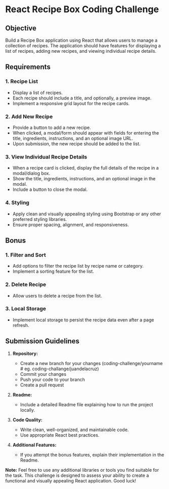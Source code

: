 # React Recipe Box Coding Challenge

## Objective

Build a Recipe Box application using React that allows users to manage a collection of recipes. The application should have features for displaying a list of recipes, adding new recipes, and viewing individual recipe details.

## Requirements

### 1. Recipe List
- Display a list of recipes.
- Each recipe should include a title, and optionally, a preview image.
- Implement a responsive grid layout for the recipe cards.

### 2. Add New Recipe
- Provide a button to add a new recipe.
- When clicked, a modal/form should appear with fields for entering the title, ingredients, instructions, and an optional image URL.
- Upon submission, the new recipe should be added to the list.

### 3. View Individual Recipe Details
- When a recipe card is clicked, display the full details of the recipe in a modal/dialog box.
- Show the title, ingredients, instructions, and an optional image in the modal.
- Include a button to close the modal.

### 4. Styling
- Apply clean and visually appealing styling using Bootstrap or any other preferred styling libraries.
- Ensure proper spacing, alignment, and responsiveness.

## Bonus

### 1. Filter and Sort
- Add options to filter the recipe list by recipe name or category.
- Implement a sorting feature for the list.

### 2. Delete Recipe
- Allow users to delete a recipe from the list.

### 3. Local Storage
- Implement local storage to persist the recipe data even after a page refresh.

## Submission Guidelines

1. **Repository:**
   - Create a new branch for your changes (coding-challenge/yourname  # eg. coding-challange/juandelacruz)
   - Commit your changes
   - Push your code to your branch
   - Create a pull request

2. **Readme:**
   - Include a detailed Readme file explaining how to run the project locally.

3. **Code Quality:**
   - Write clean, well-organized, and maintainable code.
   - Use appropriate React best practices.

4. **Additional Features:**
   - If you attempt the bonus features, explain their implementation in the Readme.

**Note:**
Feel free to use any additional libraries or tools you find suitable for the task. This challenge is designed to assess your ability to create a functional and visually appealing React application. Good luck!
